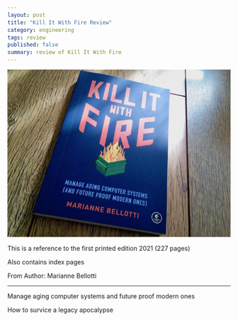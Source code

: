 ```yaml
---
layout: post
title: "Kill It With Fire Review"
category: engineering
tags: review
published: false
summary: review of Kill It With Fire
---
```


![Kill It With Fire](/public/kitwf.jpg)

This is a reference to the first printed edition 2021 (227 pages)

Also contains index pages

From Author:
Marianne Bellotti

---

Manage aging computer systems and future proof modern ones

How to survice a legacy apocalypse
